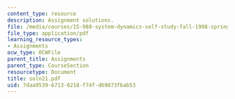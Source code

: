 ```yaml
---
content_type: resource
description: Assignment solutions.
file: /media/courses/15-988-system-dynamics-self-study-fall-1998-spring-1999/7daa953967138218f74fd69873fbab53_soln21.pdf
file_type: application/pdf
learning_resource_types:
- Assignments
ocw_type: OCWFile
parent_title: Assignments
parent_type: CourseSection
resourcetype: Document
title: soln21.pdf
uid: 7daa9539-6713-8218-f74f-d69873fbab53
---
```

